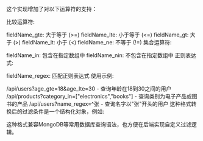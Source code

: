 这个实现增加了对以下运算符的支持：

比较运算符:

fieldName_gte: 大于等于 (>=)
fieldName_lte: 小于等于 (<=)
fieldName_gt: 大于 (>)
fieldName_lt: 小于 (<)
fieldName_ne: 不等于 (!=)
集合运算符:

fieldName_in: 包含在指定数组中
fieldName_nin: 不包含在指定数组中
正则表达式:

fieldName_regex: 匹配正则表达式
使用示例:

/api/users?age_gte=18&age_lte=30 - 查询年龄在18到30之间的用户
/api/products?category_in=["electronics","books"] - 查询类别为电子产品或图书的产品
/api/users?name_regex=^张 - 查询名字以"张"开头的用户
这种格式转换后的过滤条件是一个结构化对象，例如:

这种格式兼容MongoDB等常用数据库查询语法，也方便在后端实现自定义过滤逻辑。